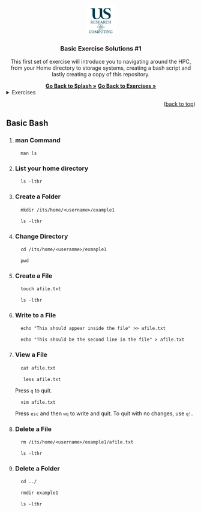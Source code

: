 <div id="top"></div>

<!-- PROJECT SHIELDS -->
<!--
*** I'm using markdown "reference style" links for readability.
*** Reference links are enclosed in brackets [ ] instead of parentheses ( ).
*** See the bottom of this document for the declaration of the reference variables
*** for contributors-url, forks-url, etc. This is an optional, concise syntax you may use.

[![Contributors][contributors-shield]][contributors-url]
[![Forks][forks-shield]][forks-url]
[![Stargazers][stars-shield]][stars-url]
[![Issues][issues-shield]][issues-url]



<!-- PROJECT LOGO -->

<div align="center">
  <a href="https://github.com/universityofsussex-its/RC-Workshops">
    <img src="images/logo.png" alt="Logo" width="80" height="80">
  </a>

  <h3 align="center">Basic Exercise Solutions #1</h3>
  <p align="center">
    This first set of exercise will introduce you to navigating around the HPC, from your Home directory to storage systems, creating a bash script and lastly creating a copy of this repository.
  </p>
    <a href="https://github.com/universityofsussex-its/RC-Workshops"><strong>Go Back to Splash »</strong></a>
    <a href="https://github.com/universityofsussex-its/RC-Workshops/exercises/basic/exercise1.md"><strong>Go Back to Exercises »</strong></a>
    <br />
</div>
<!-- TABLE OF CONTENTS -->
<details>
  <summary>Exercises</summary>
  <ol>
    <li><a href="#basic-bash">Basic Bash</a></li>
    <li><a href="#storage">Storage</a></li>
    <li><a href="#storage">Bash Scripts</a></li>
    <li><a href="#storage">Summary</a></li>
  </ol>
</details>

<p align="right">(<a href="#top">back to top</a>)</p>

## Basic Bash

<ol>
<li><h3> man Command</h3></li>

  ```
    man ls
  ```

<li><h3> List your home directory</h3></li>

  ```
    ls -lthr
  ```

<li><h3> Create a Folder </h3></li>

  ```
    mkdir /its/home/<username>/example1
  ```
  ```
    ls -lthr
  ```

<li><h3> Change Directory</h3></li>

  ```
    cd /its/home/<useranme>/exmaple1
  ```
  ```
    pwd
  ```

<li><h3> Create a File</h3></li>

  ```
    touch afile.txt
  ```
  ```
    ls -lthr
  ```

<li><h3> Write to a File</h3></li>

  ```
    echo "This should appear inside the file" >> afile.txt
  ```
  ```
    echo "This should be the second line in the file" > afile.txt
  ```
<li><h3> View a File</h3></li>

  ```
    cat afile.txt
  ```
  ```
     less afile.txt
  ```
  Press `q` to quit.
  ```
    vim afile.txt
  ```
  Press `esc` and then `wq` to write and quit. To quit with no changes, use `q!`.

<li><h3> Delete a File</h3></li>

  ```
    rm /its/home/<username>/example1/afile.txt
  ```
  ```
    ls -lthr
  ```

<li><h3> Delete a Folder</h3></li>

  ```
    cd ../
  ```
  ```
    rmdir example1
  ```
  ```
    ls -lthr
  ```

</ol>